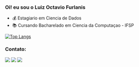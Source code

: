 ### Oi! eu sou o Luiz Octavio Furlanis

- 💰 Estagiario em Ciencia de Dados
- 📚 Cursando Bacharelado em Ciencia da Computaçao - IFSP

  
[![Top Langs](https://github-readme-stats.vercel.app/api/top-langs/?username=luizfurlanis&layout=compact)](https://github.com/luizfurlanis/github-readme-stats) 

### Contato:
<div> 
  <a href="https://www.instagram.com/l_furlanis/" target="_blank"><img src="https://img.shields.io/badge/-Instagram-%23E4405F?style=for-the-badge&logo=instagram&logoColor=white" target="_blank"></a> 
  <a href = "mailto:furlanis.lu@gmail.com"><img src="https://img.shields.io/badge/-Gmail-%23333?style=for-the-badge&logo=gmail&logoColor=white" target="_blank"></a>
  <a href="https://www.linkedin.com/in/luiz-octavio-furlanis-b81101277/" target="_blank"><img src="https://img.shields.io/badge/-LinkedIn-%230077B5?style=for-the-badge&logo=linkedin&logoColor=white" target="_blank"></a> 
 
</div>
